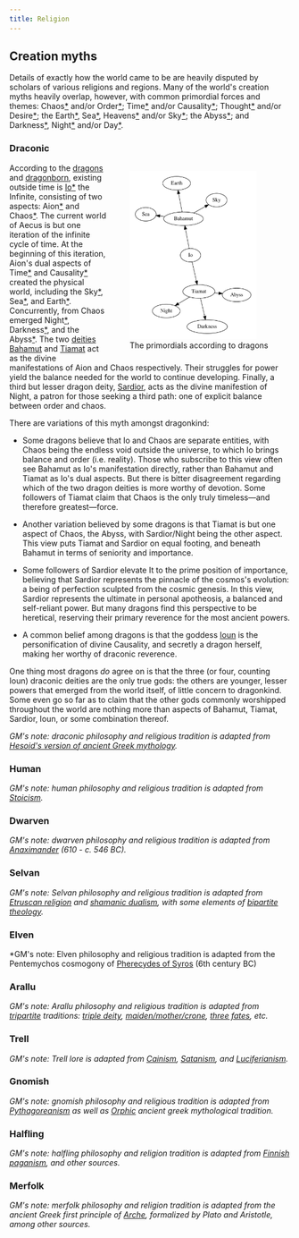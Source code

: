 ```yaml
---
title: Religion
---
```


## Creation myths

Details of exactly how the world came to be are heavily disputed by scholars of various religions and regions. Many of the world's creation myths heavily overlap, however, with common primordial forces and themes: Chaos[\*](https://en.wikipedia.org/wiki/Chaos_%28cosmogony%29) and/or Order[\*](https://en.wikipedia.org/wiki/Aion_%28deity%29); Time[\*](https://en.wikipedia.org/wiki/Chronos) and/or Causality[\*](https://en.wikipedia.org/wiki/Ananke); Thought[\*](https://en.wikipedia.org/wiki/Metis_%28mythology%29) and/or Desire[\*](https://en.wikipedia.org/wiki/Eros); the Earth[\*](https://en.wikipedia.org/wiki/Gaia), Sea[\*](https://en.wikipedia.org/wiki/Pontus_%28mythology%29), Heavens[\*](https://en.wikipedia.org/wiki/Aether_%28mythology%29) and/or Sky[\*](https://en.wikipedia.org/wiki/Uranus_%28mythology%29); the Abyss[\*](https://en.wikipedia.org/wiki/Tartarus); and Darkness[\*](https://en.wikipedia.org/wiki/Erebus), Night[\*](https://en.wikipedia.org/wiki/Nyx) and/or Day[\*](https://en.wikipedia.org/wiki/Hemera).

### Draconic

<figure style="float: right">
<a href="../assets/images/myth-draconic.svg"><img src="../assets/images/myth-draconic.svg" style="max-width: 100%; max-height: 300px"></a>
<figcaption style="text-align: center">The primordials according to dragons</figcaption>
</figure>

According to the [dragons](creatures/dragons) and [dragonborn](creatures/dragonborn), existing outside time is [Io](dossiers/io)[\*](https://en.wikipedia.org/wiki/Apeiron) the Infinite, consisting of two aspects: Aion[\*](https://en.wikipedia.org/wiki/Aion_%28deity%29) and Chaos[\*](https://en.wikipedia.org/wiki/Chaos_%28cosmogony%29#Greco-Roman_tradition). The current world of Aecus is but one iteration of the infinite cycle of time. At the beginning of this iteration, Aion's dual aspects of Time[\*](https://en.wikipedia.org/wiki/Chronos) and Causality[\*](https://en.wikipedia.org/wiki/Ananke) created the physical world, including the Sky[\*](https://en.wikipedia.org/wiki/Aether_%28mythology%29), Sea[\*](https://en.wikipedia.org/wiki/Pontus_%28mythology%29), and Earth[\*](https://en.wikipedia.org/wiki/Gaia). Concurrently, from Chaos emerged Night[\*](https://en.wikipedia.org/wiki/Nyx), Darkness[\*](https://en.wikipedia.org/wiki/Erebus), and the Abyss[\*](https://en.wikipedia.org/wiki/Tartarus). The two [deities](creatures/eternals) [Bahamut](dossiers/bahamut) and [Tiamat](dossiers/tiamat) act as the divine manifestations of Aion and Chaos respectively. Their struggles for power yield the balance needed for the world to continue developing. Finally, a third but lesser dragon deity, [Sardior](dossiers/sardior), acts as the divine manifestion of Night, a patron for those seeking a third path: one of explicit balance between order and chaos.

There are variations of this myth amongst dragonkind:

* Some dragons believe that Io and Chaos are separate entities, with Chaos being the endless void outside the universe, to which Io brings balance and order (i.e. reality). Those who subscribe to this view often see Bahamut as Io's manifestation directly, rather than Bahamut and Tiamat as Io's dual aspects. But there is bitter disagreement regarding which of the two dragon deities is more worthy of devotion. Some followers of Tiamat claim that Chaos is the only truly timeless&mdash;and therefore greatest&mdash;force.

* Another variation believed by some dragons is that Tiamat is but one aspect of Chaos, the Abyss, with Sardior/Night being the other aspect. This view puts Tiamat and Sardior on equal footing, and beneath Bahamut in terms of seniority and importance.

* Some followers of Sardior elevate It to the prime position of importance, believing that Sardior represents the pinnacle of the cosmos's evolution: a being of perfection sculpted from the cosmic genesis. In this view, Sardior represents the ultimate in personal apotheosis, a balanced and self-reliant power. But many dragons find this perspective to be heretical, reserving their primary reverence for the most ancient powers.

* A common belief among dragons is that the goddess [Ioun](dossiers/ioun) is the personification of divine Causality, and secretly a dragon herself, making her worthy of draconic reverence.

One thing most dragons *do* agree on is that the three (or four, counting Ioun) draconic deities are the only true gods: the others are younger, lesser powers that emerged from the world itself, of little concern to dragonkind. Some even go so far as to claim that the other gods commonly worshipped throughout the world are nothing more than aspects of Bahamut, Tiamat, Sardior, Ioun, or some combination thereof.

*GM's note: draconic philosophy and religious tradition is adapted from [Hesoid's version of ancient Greek mythology](https://en.wikipedia.org/wiki/Theogony).*

### Human

*GM's note: human philosophy and religious tradition is adapted from [Stoicism](https://en.wikipedia.org/wiki/Stoicism).*

### Dwarven

*GM's note: dwarven philosophy and religious tradition is adapted from [Anaximander](https://en.wikipedia.org/wiki/Anaximander#Theories) (610 - c. 546 BC).*

### Selvan

*GM's note: Selvan philosophy and religious tradition is adapted from [Etruscan religion](https://en.m.wikipedia.org/wiki/Etruscan_religion) and [shamanic dualism](https://en.wikipedia.org/wiki/Dualism_in_cosmology), with some elements of [bipartite theology](https://en.wikipedia.org/wiki/Bipartite_%28theology%29).*

### Elven

*GM's note: Elven philosophy and religious tradition is adapted from the Pentemychos cosmogony of [Pherecydes of Syros](https://en.wikipedia.org/wiki/Pherecydes_of_Syros) (6th century BC)

### Arallu

*GM's note: Arallu philosophy and religious tradition is adapted from [tripartite](https://en.wikipedia.org/wiki/Tripartite_%28theology%29) traditions: [triple deity](https://en.m.wikipedia.org/wiki/Triple_deity), [maiden/mother/crone](https://en.wikipedia.org/wiki/Triple_Goddess_%28Neopaganism%29), [three fates](https://en.wikipedia.org/wiki/Moirai), etc.*

### Trell

*GM's note: Trell lore is adapted from [Cainism](https://en.wikipedia.org/wiki/Cainites), [Satanism](https://en.wikipedia.org/wiki/Satanism#Church_of_Satan), and [Luciferianism](https://en.wikipedia.org/wiki/Luciferianism).*

### Gnomish

*GM's note: gnomish philosophy and religious tradition is adapted from [Pythagoreanism](https://en.wikipedia.org/wiki/Pythagoreanism) as well as [Orphic](https://en.wikipedia.org/wiki/Orphism_%28religion%29) ancient greek mythological tradition.*

### Halfling

*GM's note: halfling philosophy and religion tradition is adapted from [Finnish paganism](https://en.wikipedia.org/wiki/Finnish_paganism), and other sources.*

### Merfolk

*GM's note: merfolk philosophy and religion tradition is adapted from the ancient Greek first principle of [Arche](https://en.wikipedia.org/wiki/Arche), formalized by Plato and Aristotle, among other sources.*

